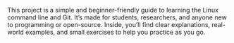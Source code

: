 This project is a simple and beginner-friendly guide to learning the Linux command line and Git. It’s made for students, researchers, and anyone new to programming or open-source. Inside, you’ll find clear explanations, real-world examples, and small exercises to help you practice as you go.
